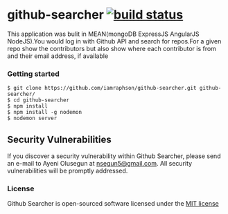 # github-searcher [![build status](https://secure.travis-ci.org/iamraphson/github-searcher.png)](http://travis-ci.org/iamraphson/github-searcher)

This application was bulit in MEAN(mongoDB ExpressJS AngularJS NodeJS).You would log in with Github API and search for repos.For a given repo show the contributors but also show where each contributor is from and their email address, if available

### Getting started
```
$ git clone https://github.com/iamraphson/github-searcher.git github-searcher/
$ cd github-searcher
$ npm install
$ npm install -g nodemon
$ nodemon server
```

## Security Vulnerabilities
If you discover a security vulnerability within Github Searcher, please send an e-mail to Ayeni Olusegun at nsegun5@gmail.com. All security vulnerabilities will be promptly addressed.

### License
Github Searcher is open-sourced software licensed under the [MIT license](https://github.com/iamraphson/github-searcher/blob/master/LICENSE)